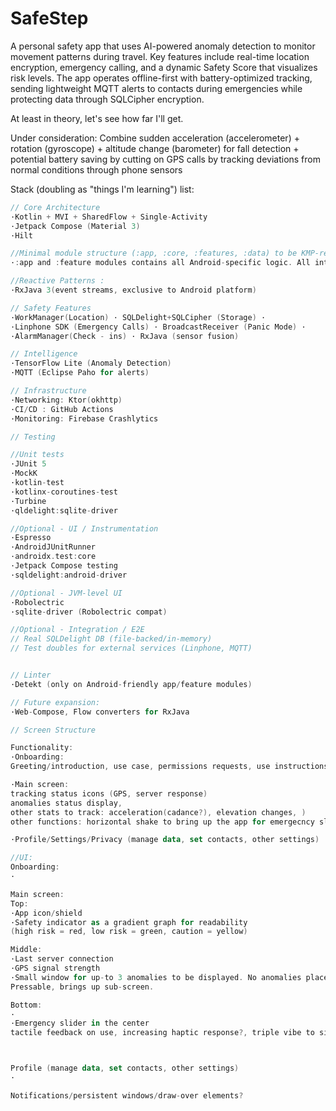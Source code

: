 # SafeStep

A personal safety app that uses AI-powered anomaly detection to monitor movement patterns during
travel. Key features include real-time location encryption, emergency calling, and a dynamic Safety
Score that visualizes risk levels. The app operates offline-first with battery-optimized tracking,
sending lightweight MQTT alerts to contacts during emergencies while protecting data through
SQLCipher encryption.

At least in theory, let's see how far I'll get.

Under consideration:
Combine sudden acceleration (accelerometer) + rotation (gyroscope) + altitude change (barometer) for
fall detection + potential battery saving by cutting on GPS calls by tracking deviations from normal
conditions through phone sensors

Stack (doubling as "things I'm learning") list:

```kotlin
// Core Architecture
·Kotlin + MVI + SharedFlow + Single-Activity
·Jetpack Compose (Material 3)
·Hilt

//Minimal module structure (:app, :core, :features, :data) to be KMP-ready: 
·:app and :feature modules contains all Android-specific logic. All interfaces are contained to :core.

//Reactive Patterns : 
·RxJava 3(event streams, exclusive to Android platform)

// Safety Features
·WorkManager(Location) · SQLDelight+SQLCipher (Storage) ·
·Linphone SDK (Emergency Calls) · BroadcastReceiver (Panic Mode) ·
·AlarmManager(Check - ins) · RxJava (sensor fusion)

// Intelligence
·TensorFlow Lite (Anomaly Detection) 
·MQTT (Eclipse Paho for alerts)

// Infrastructure
·Networking: Ktor(okhttp)
·CI/CD : GitHub Actions
·Monitoring: Firebase Crashlytics

// Testing

//Unit tests
·JUnit 5
·MockK
·kotlin-test
·kotlinx-coroutines-test
·Turbine
·qldelight:sqlite-driver

//Optional - UI / Instrumentation
·Espresso
·AndroidJUnitRunner
·androidx.test:core
·Jetpack Compose testing
·sqldelight:android-driver

//Optional - JVM-level UI
·Robolectric
·sqlite-driver (Robolectric compat)

//Optional - Integration / E2E
// Real SQLDelight DB (file-backed/in-memory)
// Test doubles for external services (Linphone, MQTT)


// Linter
·Detekt (only on Android-friendly app/feature modules)

// Future expansion:
·Web-Compose, Flow converters for RxJava

// Screen Structure

Functionality:
·Onboarding: 
Greeting/introduction, use case, permissions requests, use instructions (+illustrations?)

·Main screen: 
tracking status icons (GPS, server response)
anomalies status display, 
other stats to track: acceleration(cadance?), elevation changes, )
other functions: horizontal shake to bring up the app for emergecncy slider availability w/tactile feedback) 

·Profile/Settings/Privacy (manage data, set contacts, other settings)

//UI:
Onboarding: 
·

Main screen: 
Top:
·App icon/shield
·Safety indicator as a gradient graph for readability 
(high risk = red, low risk = green, caution = yellow)

Middle: 
·Last server connection
·GPS signal strength
·Small window for up-to 3 anomalies to be displayed. No anomalies placeholder otherwise. 
Pressable, brings up sub-screen.

Bottom: 
·
·Emergency slider in the center
tactile feedback on use, increasing haptic response?, triple vibe to signal completion



Profile (manage data, set contacts, other settings)
·

Notifications/persistent windows/draw-over elements?
